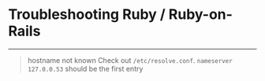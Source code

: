 # Troubleshooting Ruby / Ruby-on-Rails

----
> hostname not known
Check out `/etc/resolve.conf`. `nameserver 127.0.0.53` should be the first entry
